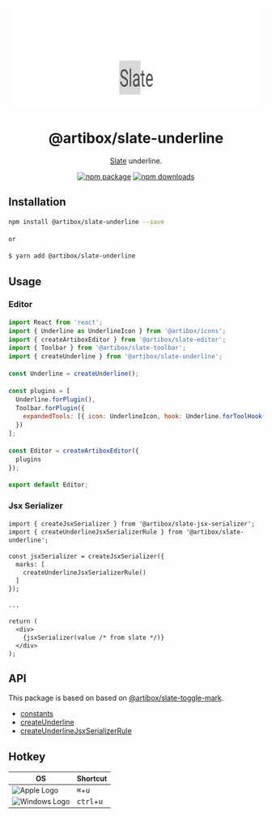 <div align="center">
  <img
    src="https://raw.githubusercontent.com/ianstormtaylor/slate/master/docs/images/banner.png"
    height="200"
  />
</div>

<h1 align="center">@artibox/slate-underline</h1>

<div align="center">

[Slate](https://github.com/ianstormtaylor/slate) underline.

[![npm package](https://img.shields.io/npm/v/@artibox/slate-underline.svg?maxAge=60)](https://www.npmjs.com/package/@artibox/slate-underline)
[![npm downloads](https://img.shields.io/npm/dt/@artibox/slate-underline.svg?maxAge=60)](https://www.npmjs.com/package/@artibox/slate-underline)

</div>

## Installation

```bash
npm install @artibox/slate-underline --save

or

$ yarn add @artibox/slate-underline
```

## Usage

### Editor

```js
import React from 'react';
import { Underline as UnderlineIcon } from '@artibox/icons';
import { createArtiboxEditor } from '@artibox/slate-editor';
import { Toolbar } from '@artibox/slate-toolbar';
import { createUnderline } from '@artibox/slate-underline';

const Underline = createUnderline();

const plugins = [
  Underline.forPlugin(),
  Toolbar.forPlugin({
    expandedTools: [{ icon: UnderlineIcon, hook: Underline.forToolHook() }]
  })
];

const Editor = createArtiboxEditor({
  plugins
});

export default Editor;
```

### Jsx Serializer

```tsx
import { createJsxSerializer } from '@artibox/slate-jsx-serializer';
import { createUnderlineJsxSerializerRule } from '@artibox/slate-underline';

const jsxSerializer = createJsxSerializer({
  marks: [
    createUnderlineJsxSerializerRule()
  ]
});

...

return (
  <div>
    {jsxSerializer(value /* from slate */)}
  </div>
);
```

## API

This package is based on based on [@artibox/slate-toggle-mark](../slate-toggle-mark/README.md).

- [constants](./src/constants.ts)
- [createUnderline](./src/underline.ts)
- [createUnderlineJsxSerializerRule](./src/jsx-serializer.ts)

## Hotkey

| OS                       | Shortcut                     |
| ------------------------ | ---------------------------- |
| ![Apple Logo][apple]     | <kbd>⌘</kbd>+<kbd>u</kbd>    |
| ![Windows Logo][windows] | <kbd>ctrl</kbd>+<kbd>u</kbd> |

[apple]: https://cdn2.iconfinder.com/data/icons/designer-skills/128/apple-ios-system-platform-os-mac-linux-48.png
[windows]: https://cdn2.iconfinder.com/data/icons/designer-skills/128/windows-48.png
